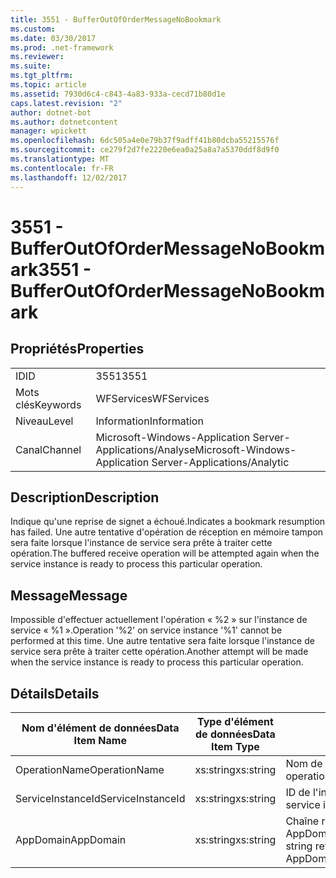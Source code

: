 ```yaml
---
title: 3551 - BufferOutOfOrderMessageNoBookmark
ms.custom: 
ms.date: 03/30/2017
ms.prod: .net-framework
ms.reviewer: 
ms.suite: 
ms.tgt_pltfrm: 
ms.topic: article
ms.assetid: 7930d6c4-c843-4a83-933a-cecd71b80d1e
caps.latest.revision: "2"
author: dotnet-bot
ms.author: dotnetcontent
manager: wpickett
ms.openlocfilehash: 6dc505a4e0e79b37f9adff41b80dcba55215576f
ms.sourcegitcommit: ce279f2d7fe2220e6ea0a25a8a7a5370ddf8d9f0
ms.translationtype: MT
ms.contentlocale: fr-FR
ms.lasthandoff: 12/02/2017
---
```

# <a name="3551---bufferoutofordermessagenobookmark"></a><span data-ttu-id="2547c-102">3551 - BufferOutOfOrderMessageNoBookmark</span><span class="sxs-lookup"><span data-stu-id="2547c-102">3551 - BufferOutOfOrderMessageNoBookmark</span></span>
## <a name="properties"></a><span data-ttu-id="2547c-103">Propriétés</span><span class="sxs-lookup"><span data-stu-id="2547c-103">Properties</span></span>  
  
|||  
|-|-|  
|<span data-ttu-id="2547c-104">ID</span><span class="sxs-lookup"><span data-stu-id="2547c-104">ID</span></span>|<span data-ttu-id="2547c-105">3551</span><span class="sxs-lookup"><span data-stu-id="2547c-105">3551</span></span>|  
|<span data-ttu-id="2547c-106">Mots clés</span><span class="sxs-lookup"><span data-stu-id="2547c-106">Keywords</span></span>|<span data-ttu-id="2547c-107">WFServices</span><span class="sxs-lookup"><span data-stu-id="2547c-107">WFServices</span></span>|  
|<span data-ttu-id="2547c-108">Niveau</span><span class="sxs-lookup"><span data-stu-id="2547c-108">Level</span></span>|<span data-ttu-id="2547c-109">Information</span><span class="sxs-lookup"><span data-stu-id="2547c-109">Information</span></span>|  
|<span data-ttu-id="2547c-110">Canal</span><span class="sxs-lookup"><span data-stu-id="2547c-110">Channel</span></span>|<span data-ttu-id="2547c-111">Microsoft-Windows-Application Server-Applications/Analyse</span><span class="sxs-lookup"><span data-stu-id="2547c-111">Microsoft-Windows-Application Server-Applications/Analytic</span></span>|  
  
## <a name="description"></a><span data-ttu-id="2547c-112">Description</span><span class="sxs-lookup"><span data-stu-id="2547c-112">Description</span></span>  
 <span data-ttu-id="2547c-113">Indique qu'une reprise de signet a échoué.</span><span class="sxs-lookup"><span data-stu-id="2547c-113">Indicates a bookmark resumption has failed.</span></span> <span data-ttu-id="2547c-114">Une autre tentative d'opération de réception en mémoire tampon sera faite lorsque l'instance de service sera prête à traiter cette opération.</span><span class="sxs-lookup"><span data-stu-id="2547c-114">The buffered receive operation will be attempted again when the service instance is ready to process this particular operation.</span></span>  
  
## <a name="message"></a><span data-ttu-id="2547c-115">Message</span><span class="sxs-lookup"><span data-stu-id="2547c-115">Message</span></span>  
 <span data-ttu-id="2547c-116">Impossible d'effectuer actuellement l'opération « %2 » sur l'instance de service « %1 ».</span><span class="sxs-lookup"><span data-stu-id="2547c-116">Operation '%2' on service instance '%1' cannot be performed at this time.</span></span> <span data-ttu-id="2547c-117">Une autre tentative sera faite lorsque l'instance de service sera prête à traiter cette opération.</span><span class="sxs-lookup"><span data-stu-id="2547c-117">Another attempt will be made when the service instance is ready to process this particular operation.</span></span>  
  
## <a name="details"></a><span data-ttu-id="2547c-118">Détails</span><span class="sxs-lookup"><span data-stu-id="2547c-118">Details</span></span>  
  
|<span data-ttu-id="2547c-119">Nom d'élément de données</span><span class="sxs-lookup"><span data-stu-id="2547c-119">Data Item Name</span></span>|<span data-ttu-id="2547c-120">Type d'élément de données</span><span class="sxs-lookup"><span data-stu-id="2547c-120">Data Item Type</span></span>|<span data-ttu-id="2547c-121">Description</span><span class="sxs-lookup"><span data-stu-id="2547c-121">Description</span></span>|  
|--------------------|--------------------|-----------------|  
|<span data-ttu-id="2547c-122">OperationName</span><span class="sxs-lookup"><span data-stu-id="2547c-122">OperationName</span></span>|<span data-ttu-id="2547c-123">xs:string</span><span class="sxs-lookup"><span data-stu-id="2547c-123">xs:string</span></span>|<span data-ttu-id="2547c-124">Nom de l'opération.</span><span class="sxs-lookup"><span data-stu-id="2547c-124">The name of the operation.</span></span>|  
|<span data-ttu-id="2547c-125">ServiceInstanceId</span><span class="sxs-lookup"><span data-stu-id="2547c-125">ServiceInstanceId</span></span>|<span data-ttu-id="2547c-126">xs:string</span><span class="sxs-lookup"><span data-stu-id="2547c-126">xs:string</span></span>|<span data-ttu-id="2547c-127">ID de l'instance du service.</span><span class="sxs-lookup"><span data-stu-id="2547c-127">The id of the service instance.</span></span>|  
|<span data-ttu-id="2547c-128">AppDomain</span><span class="sxs-lookup"><span data-stu-id="2547c-128">AppDomain</span></span>|<span data-ttu-id="2547c-129">xs:string</span><span class="sxs-lookup"><span data-stu-id="2547c-129">xs:string</span></span>|<span data-ttu-id="2547c-130">Chaîne retournée par AppDomain.CurrentDomain.FriendlyName.</span><span class="sxs-lookup"><span data-stu-id="2547c-130">The string returned by AppDomain.CurrentDomain.FriendlyName.</span></span>|
